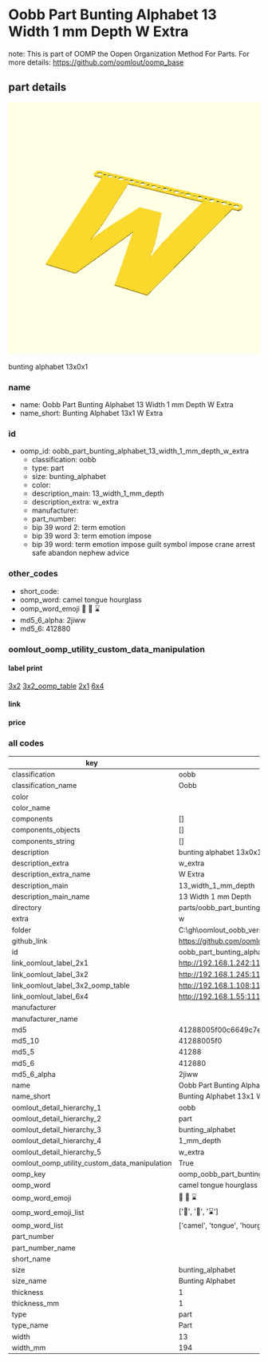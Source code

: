 # Oobb Part Bunting Alphabet 13 Width 1 mm Depth W Extra  

note: This is part of OOMP the Oopen Organization Method For Parts. For more details: https://github.com/oomlout/oomp_base

##  part details
  

[![](3dpr.png)](3dpr.png)

bunting alphabet 13x0x1



### name
* name: Oobb Part Bunting Alphabet 13 Width 1 mm Depth W Extra
* name_short: Bunting Alphabet 13x1 W Extra
### id
* oomp_id: oobb_part_bunting_alphabet_13_width_1_mm_depth_w_extra
  * classification: oobb
  * type: part
  * size: bunting_alphabet
  * color: 
  * description_main: 13_width_1_mm_depth
  * description_extra: w_extra
  * manufacturer: 
  * part_number: 
  * bip 39 word 2: term emotion
  * bip 39 word 3: term emotion impose
  * bip 39 word: term emotion impose guilt symbol impose crane arrest safe abandon nephew advice

### other_codes
* short_code: 
* oomp_word: camel tongue hourglass
* oomp_word_emoji :camel: :tongue: :hourglass:
* md5_6_alpha: 2jiww
* md5_6: 412880






### oomlout_oomp_utility_custom_data_manipulation
#### label print
[3x2](http://192.168.1.245:1112/?label=oomp%202jiww)
[3x2_oomp_table](http://192.168.1.108:1112/?label=oomp%202jiww)
[2x1](http://192.168.1.242:1112/?label=oomp%202jiww)
[6x4](http://192.168.1.55:1112/?label=oomp%202jiww)    

#### link

                              

#### price







### all codes 
| key | value |  
| --- | --- |  
| classification | oobb |  
| classification_name | Oobb |  
| color |  |  
| color_name |  |  
| components | [] |  
| components_objects | [] |  
| components_string | [] |  
| description | bunting alphabet 13x0x1 |  
| description_extra | w_extra |  
| description_extra_name | W Extra |  
| description_main | 13_width_1_mm_depth |  
| description_main_name | 13 Width 1 mm Depth |  
| directory | parts/oobb_part_bunting_alphabet_13_width_1_mm_depth_w_extra |  
| extra | w |  
| folder | C:\gh\oomlout_oobb_version_4_generated_parts\things\oobb_part_bunting_alphabet_13_width_1_mm_depth_w_extra |  
| github_link | https://github.com/oomlout/oomlout_oomp_part_src/tree/main/parts/oobb_part_bunting_alphabet_13_width_1_mm_depth_w_extra |  
| id | oobb_part_bunting_alphabet_13_width_1_mm_depth_w_extra |  
| link_oomlout_label_2x1 | http://192.168.1.242:1112/?label=oomp%202jiww |  
| link_oomlout_label_3x2 | http://192.168.1.245:1112/?label=oomp%202jiww |  
| link_oomlout_label_3x2_oomp_table | http://192.168.1.108:1112/?label=oomp%202jiww |  
| link_oomlout_label_6x4 | http://192.168.1.55:1112/?label=oomp%202jiww |  
| manufacturer |  |  
| manufacturer_name |  |  
| md5 | 41288005f00c6649c7ee367ae3d236fb |  
| md5_10 | 41288005f0 |  
| md5_5 | 41288 |  
| md5_6 | 412880 |  
| md5_6_alpha | 2jiww |  
| name | Oobb Part Bunting Alphabet 13 Width 1 mm Depth W Extra |  
| name_short | Bunting Alphabet 13x1 W Extra |  
| oomlout_detail_hierarchy_1 | oobb |  
| oomlout_detail_hierarchy_2 | part |  
| oomlout_detail_hierarchy_3 | bunting_alphabet |  
| oomlout_detail_hierarchy_4 | 1_mm_depth |  
| oomlout_detail_hierarchy_5 | w_extra |  
| oomlout_oomp_utility_custom_data_manipulation | True |  
| oomp_key | oomp_oobb_part_bunting_alphabet_13_width_1_mm_depth_w_extra |  
| oomp_word | camel tongue hourglass |  
| oomp_word_emoji | :camel: :tongue: :hourglass: |  
| oomp_word_emoji_list | [':camel:', ':tongue:', ':hourglass:'] |  
| oomp_word_list | ['camel', 'tongue', 'hourglass'] |  
| part_number |  |  
| part_number_name |  |  
| short_name |  |  
| size | bunting_alphabet |  
| size_name | Bunting Alphabet |  
| thickness | 1 |  
| thickness_mm | 1 |  
| type | part |  
| type_name | Part |  
| width | 13 |  
| width_mm | 194 |  
